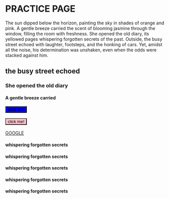 <!DOCTYPE html>
<html lang="en">
<head>
    <meta charset="UTF-8">
    <meta name="viewport" content="width=device-width, initial-scale=1.0">
    <title>CSS TUTORIAL</title>
    <link rel="stylesheet" href="style.css">
    <style>
        button{
            background-color: blue;
        }
    </style>
</head>
<body>
    <h1 class="heading">PRACTICE PAGE</h1>
    <div id="box">
        <p>The sun dipped below the horizon, painting the sky in shades of orange and pink. A gentle breeze carried the scent of blooming jasmine through the window, filling the room with freshness. She opened the old diary, its yellowed pages whispering forgotten secrets of the past. Outside, the busy street echoed with laughter, footsteps, and the honking of cars. Yet, amidst all the noise, his determination was unshaken, even when the odds were stacked against him.</p>
    </div>
    <h2 class="heading">the busy street echoed</h2>
    <h3 class="heading">She opened the old diary</h3>
    <h4 class="heading" id="h4">A gentle breeze carried</h4>
    <button>click me!</button>
    <br>
    <br>
    <button style="background-color: pink;">click me!</button>
    <br>
    <br>
    <a href="https://www.google.com">GOOGLE</a>
    <h4 id="one">whispering forgotten secrets</h4>
    <h4 id="two">whispering forgotten secrets</h4>
    <h4 id="three">whispering forgotten secrets</h4>
    <h4 id="four">whispering forgotten secrets</h4>
    <h4 id="five">whispering forgotten secrets</h4>
</body>
</html>
